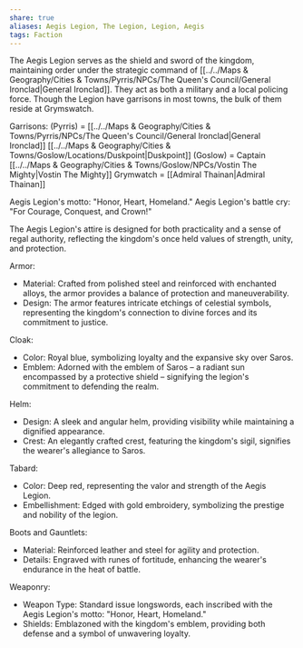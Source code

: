 ```yaml
---
share: true
aliases: Aegis Legion, The Legion, Legion, Aegis
tags: Faction
---
```


The Aegis Legion serves as the shield and sword of the kingdom, maintaining order under the strategic command of [[../../Maps & Geography/Cities & Towns/Pyrris/NPCs/The Queen's Council/General Ironclad|General Ironclad]]. They act as both a military and a local policing force. Though the Legion have garrisons in most towns, the bulk of them reside at Grymswatch.

Garrisons:
(Pyrris) = [[../../Maps & Geography/Cities & Towns/Pyrris/NPCs/The Queen's Council/General Ironclad|General Ironclad]]
[[../../Maps & Geography/Cities & Towns/Goslow/Locations/Duskpoint|Duskpoint]] (Goslow) = Captain [[../../Maps & Geography/Cities & Towns/Goslow/NPCs/Vostin The Mighty|Vostin The Mighty]]
Grymwatch = [[Admiral Thainan|Admiral Thainan]]



Aegis Legion's motto: "Honor, Heart, Homeland."
Aegis Legion's battle cry: "For Courage, Conquest, and Crown!"


The Aegis Legion's attire is designed for both practicality and a sense of regal authority, reflecting the kingdom's once held values of strength, unity, and protection.

Armor:
- Material: Crafted from polished steel and reinforced with enchanted alloys, the armor provides a balance of protection and maneuverability.
- Design: The armor features intricate etchings of celestial symbols, representing the kingdom's connection to divine forces and its commitment to justice.

Cloak:
- Color: Royal blue, symbolizing loyalty and the expansive sky over Saros.
- Emblem: Adorned with the emblem of Saros – a radiant sun encompassed by a protective shield – signifying the legion's commitment to defending the realm.

Helm:
- Design: A sleek and angular helm, providing visibility while maintaining a dignified appearance.
- Crest: An elegantly crafted crest, featuring the kingdom's sigil, signifies the wearer's allegiance to Saros.

Tabard:
- Color: Deep red, representing the valor and strength of the Aegis Legion.
- Embellishment: Edged with gold embroidery, symbolizing the prestige and nobility of the legion.

Boots and Gauntlets:
- Material: Reinforced leather and steel for agility and protection.
- Details: Engraved with runes of fortitude, enhancing the wearer's endurance in the heat of battle.

Weaponry:
- Weapon Type: Standard issue longswords, each inscribed with the Aegis Legion's motto: "Honor, Heart, Homeland."
- Shields: Emblazoned with the kingdom's emblem, providing both defense and a symbol of unwavering loyalty.